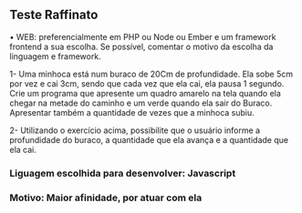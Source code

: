 ## Teste Raffinato
<p>    • WEB: preferencialmente em PHP ou Node ou Ember e um framework frontend a sua escolha. Se possível, comentar o motivo da escolha da linguagem e framework.  </p>

<p>    1- Uma minhoca está num buraco de 20Cm de profundidade. Ela sobe 5cm por vez e cai 3cm, sendo que cada vez que ela cai, ela pausa 1 segundo. Crie um programa que apresente um quadro amarelo na tela quando ela chegar na metade do caminho e um verde quando ela sair do Buraco. Apresentar também a quantidade de vezes que a minhoca subiu. </p>

<p>    2- Utilizando o exercício acima, possibilite que o usuário informe a profundidade do buraco, a quantidade que ela avança e a quantidade que ela cai.</p>

### Liguagem escolhida para desenvolver: Javascript
### Motivo: Maior afinidade, por atuar com ela
